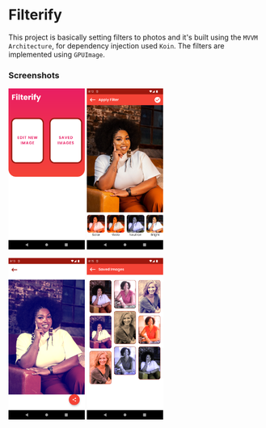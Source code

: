 # Filterify

This project is basically setting filters to photos and it's built using the `MVVM Architecture`, for dependency injection used `Koin`. The filters are implemented using `GPUImage`.

### Screenshots

<p float="left">
  <img src="/assets/screen_1.png" width="30%" />
  <img src="/assets/screen_2.png" width="30%" />
</p>

<p float="left">
  <img src="/assets/screen_3.png" width="30%" />
  <img src="/assets/screen_4.png" width="30%" />
</p>